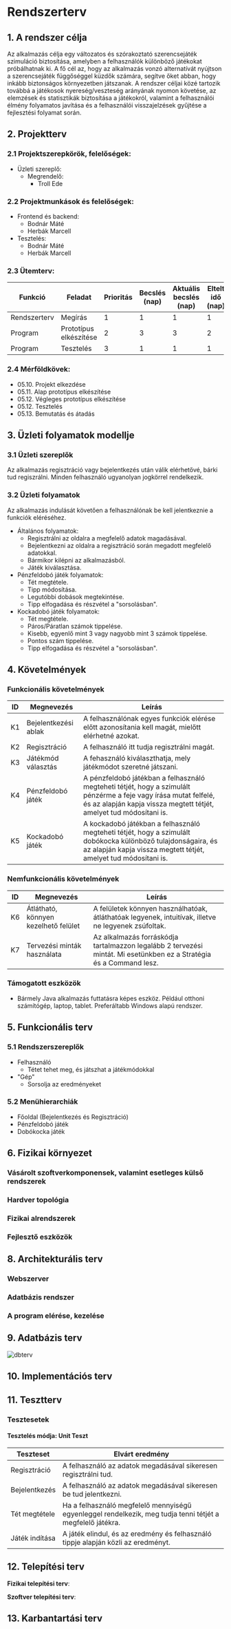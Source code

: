 # Rendszerterv
## 1. A rendszer célja
Az alkalmazás célja egy változatos és szórakoztató szerencsejáték szimuláció biztosítása, amelyben a felhasználók különböző játékokat próbálhatnak ki. A fő cél az, hogy az alkalmazás vonzó alternatívát nyújtson a szerencsejáték függőséggel küzdők számára, segítve őket abban, hogy inkább biztonságos környezetben játszanak. A rendszer céljai közé tartozik továbbá a játékosok nyereség/veszteség arányának nyomon követése, az elemzések és statisztikák biztosítása a játékokról, valamint a felhasználói élmény folyamatos javítása és a felhasználói visszajelzések gyűjtése a fejlesztési folyamat során.
## 2. Projektterv

### 2.1 Projektszerepkörök, felelőségek:
  * Üzleti szereplő:
	  -   Megrendelő:
		  -  Troll Ede
     
### 2.2 Projektmunkások és felelőségek:
   * Frontend és backend:
     - Bodnár Máté
     - Herbák Marcell
   * Tesztelés:
     - Bodnár Máté
     - Herbák Marcell
     
### 2.3 Ütemterv:

|Funkció                  | Feladat                                | Prioritás | Becslés (nap) | Aktuális becslés (nap) | Eltelt idő (nap) | Becsült idő (nap) |
|-------------------------|----------------------------------------|-----------|---------------|------------------------|------------------|---------------------|
|Rendszerterv             |Megírás                                 |         1 |             1 |                      1 |                1 |                   1 |
|Program                  |Prototípus elkészítése                  |         2 |             3 |                      3 |                2 |                   1 |
|Program                  |Tesztelés                               |         3 |             1 |                      1 |                1 |                   1 |

### 2.4 Mérföldkövek:
   *   05.10. Projekt elkezdése
   *   05.11. Alap prototípus elkészítése
   *   05.12. Végleges prototípus elkészítése
   *   05.12. Tesztelés
   *   05.13. Bemutatás és átadás

## 3. Üzleti folyamatok modellje

### 3.1 Üzleti szereplők
Az alkalmazás regisztráció vagy bejelentkezés után válik elérhetővé, bárki tud regiszrálni. Minden felhasználó ugyanolyan jogkörrel rendelkezik.

### 3.2 Üzleti folyamatok
Az alkalmazás indulását követően a felhasználónak be kell jelentkeznie a funkciók eléréséhez.
- Általános folyamatok:
     - Regisztrálni az oldalra a megfelelő adatok magadásával.
     - Bejelentkezni az oldalra a regisztráció során megadott megfelelő adatokkal.
     - Bármikor kilépni az alkalmazásból.
     - Játék kiválasztása.
- Pénzfeldobó játék folyamatok:
	- Tét megtétele.
	- Tipp módosítása.
	- Legutóbbi dobások megtekintése.
	- Tipp elfogadása és részvétel a "sorsolásban".
- Kockadobó játék folyamatok:
  - Tét megtétele.
  - Páros/Páratlan számok tippelése.
  - Kisebb, egyenlő mint 3 vagy nagyobb mint 3 számok tippelése.
  - Pontos szám tippelése.
  - Tipp elfogadása és részvétel a "sorsolásban".

## 4. Követelmények

### Funkcionális követelmények

| ID | Megnevezés               | Leírás                                                                                                                                                                                   |
|----|--------------------------|------------------------------------------------------------------------------------------------------------------------------------------------------------------------------------------|
| K1 | Bejelentkezési ablak     | A felhasználónak egyes funkciók elérése előtt azonosítania kell magát, mielőtt elérhetné azokat.                                                                                         |
| K2 | Regisztráció             | A felhasználó itt tudja regisztrálni magát.                                                                                                                                              |
| K3 | Játékmód választás       | A fehasználó kiválaszthatja, mely játékmódot szeretné játszani.                                                                                                                          |
| K4 | Pénzfeldobó játék        | A pénzfeldobó játékban a felhasználó megteheti tétjét, hogy a szimulált pénzérme a feje vagy írása mutat felfelé, és az alapján kapja vissza megtett tétjét, amelyet tud módosítani is.  |
| K5 | Kockadobó játék          | A kockadobó játékban a felhasználó megteheti tétjét, hogy a szimulált dobókocka különböző tulajdonságaira, és az alapján kapja vissza megtett tétjét, amelyet tud módosítani is.         |
 
### Nemfunkcionális követelmények

| ID | Megnevezés                             | Leírás                                                                                                              |
|----|----------------------------------------|---------------------------------------------------------------------------------------------------------------------|
| K6 | Átlátható, könnyen kezelhető felület   | A felületek könnyen használhatóak, átláthatóak legyenek, intuitívak, illetve ne legyenek zsúfoltak.                 |
| K7 | Tervezési minták használata            | Az alkalmazás forráskódja tartalmazzon legalább 2 tervezési mintát. Mi esetünkben ez a Stratégia és a Command lesz. |

### Támogatott eszközök

 * Bármely Java alkalmazás futtatásra képes eszköz. Például otthoni számítógép, laptop, tablet. Preferáltabb Windows alapú rendszer.

## 5. Funkcionális terv

### 5.1 Rendszerszereplők
 - Felhasználó
   - Tétet tehet meg, és játszhat a játékmódokkal
 - "Gép"
   - Sorsolja az eredményeket

### 5.2 Menühierarchiák
- Főoldal (Bejelentkezés és Regisztráció)
- Pénzfeldobó játék
- Dobókocka játék

## 6. Fizikai környezet

### Vásárolt szoftverkomponensek, valamint esetleges külső rendszerek

### Hardver topológia

### Fizikai alrendszerek

### Fejlesztő eszközök



## 8. Architekturális terv

### Webszerver


### Adatbázis rendszer


### A program elérése, kezelése



## 9. Adatbázis terv

![dbterv](https://github.com/herbakmarcell/gambasim_progtech/assets/128597041/139356a1-df93-4e2a-9172-66dbd2bd8f31)

## 10. Implementációs terv

## 11. Tesztterv


### Tesztesetek

#### Tesztelés módja: Unit Teszt

 | Teszteset      | Elvárt eredmény                                                                                            | 
 |----------------|------------------------------------------------------------------------------------------------------------| 
 | Regisztráció   | A felhasználó az adatok megadásával sikeresen regisztrálni tud.                                            |
 | Bejelentkezés  | A felhasználó az adatok megadásával sikeresen be tud jelentkezni.                                          |
 | Tét megtétele  | Ha a felhasználó megfelelő mennyiségű egyenleggel rendelkezik, meg tudja tenni tétjét a megfelelő játékra. |
 | Játék indítása | A játék elindul, és az eredmény és felhasználó tippje alapján közli az eredményt.                          |

## 12. Telepítési terv

**Fizikai telepítési terv**:


**Szoftver telepítési terv**:


## 13. Karbantartási terv

